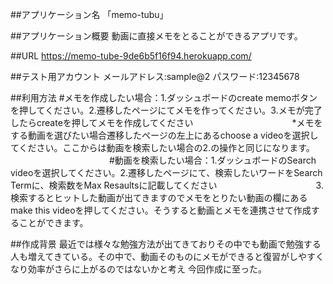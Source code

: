 ##アプリケーション名
「memo-tubu」

##アプリケーション概要
動画に直接メモをとることができるアプリです。

##URL
https://memo-tube-9de6b5f16f94.herokuapp.com/

##テスト用アカウント
メールアドレス:sample@2
パスワード:12345678

##利用方法
#メモを作成したい場合：1.ダッシュボードのcreate memoボタンを押してください。2.遷移したページにてメモを作ってください。3.メモが完了したらcreateを押してメモを作成してください
　　　　　　　　　　　*メモをする動画を選びたい場合遷移したページの左上にあるchoose a videoを選択してください。ここからは動画を検索したい場合の2.の操作と同じになります。
　　　　　　　　　　　
#動画を検索したい場合：1.ダッシュボードのSearch videoを選択してください。2.遷移したページにて、検索したいワードをSearch Termに、検索数をMax Resaultsに記載してください
　　　　　　　　　　　3.検索するとヒットした動画が出てきますのでメモをとりたい動画の欄にあるmake this videoを押してください。そうすると動画とメモを連携させて作成することができます。

##作成背景
最近では様々な勉強方法が出てきておりその中でも動画で勉強する人も増えてきている。その中で、動画そのものにメモができると復習がしやすくなり効率がさらに上がるのではないかと考え
今回作成に至った。
